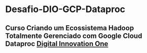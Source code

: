 # Desafio-DIO-GCP-Dataproc

## Curso Criando um Ecossistema Hadoop Totalmente Gerenciado com Google Cloud Dataproc [Digital Innovation One](https://digitalinnovation.one/)
